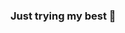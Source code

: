 ### Just trying my best 👋

<!--
**soryko/SoryKo** is a ✨ _special_ ✨ repository because its `README.md` (this file) appears on your GitHub profile.


[![My GitHub Stats](https://github-readme-stats.vercel.app/api/?username=jasongaylord&count_private=true&theme=tokyonight&showicons=true)]()
[![My GitHub Language Stats](https://github-readme-stats.vercel.app/api/top-langs/?username=jasongaylord&langs_count=5&theme=tokyonight)]()
